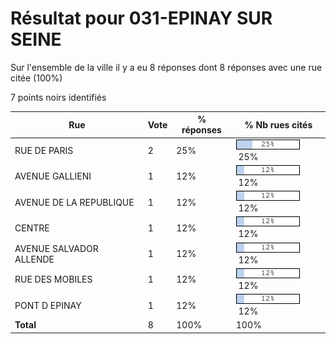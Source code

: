 # Résultat pour 031-EPINAY SUR SEINE

Sur l'ensemble de la ville il y a eu 8 réponses dont 8 réponses avec une rue citée (100%)

7 points noirs identifiés

| Rue | Vote | % réponses | % Nb rues cités|
|-----|------|------------|----------------|
| RUE DE PARIS | 2 | 25% | <img src="../../img/bar_25.gif" />&nbsp;25%|
| AVENUE GALLIENI | 1 | 12% | <img src="../../img/bar_12.gif" />&nbsp;12%|
| AVENUE DE LA REPUBLIQUE | 1 | 12% | <img src="../../img/bar_12.gif" />&nbsp;12%|
| CENTRE | 1 | 12% | <img src="../../img/bar_12.gif" />&nbsp;12%|
| AVENUE SALVADOR ALLENDE | 1 | 12% | <img src="../../img/bar_12.gif" />&nbsp;12%|
| RUE DES MOBILES | 1 | 12% | <img src="../../img/bar_12.gif" />&nbsp;12%|
| PONT D EPINAY | 1 | 12% | <img src="../../img/bar_12.gif" />&nbsp;12%|
| **Total** | 8 | 100% | 100%|
